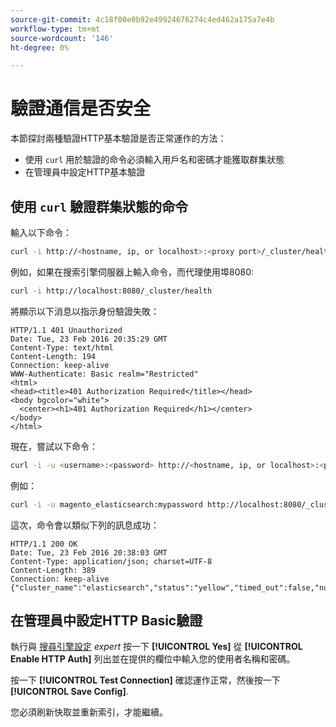 ```yaml
---
source-git-commit: 4c18f00e0b92e49924676274c4ed462a175a7e4b
workflow-type: tm+mt
source-wordcount: '146'
ht-degree: 0%

---
```

# 驗證通信是否安全

本節探討兩種驗證HTTP基本驗證是否正常運作的方法：

* 使用 `curl` 用於驗證的命令必須輸入用戶名和密碼才能獲取群集狀態
* 在管理員中設定HTTP基本驗證

## 使用 `curl` 驗證群集狀態的命令

輸入以下命令：

```bash
curl -i http://<hostname, ip, or localhost>:<proxy port>/_cluster/health
```

例如，如果在搜索引擎伺服器上輸入命令，而代理使用埠8080:

```bash
curl -i http://localhost:8080/_cluster/health
```

將顯示以下消息以指示身份驗證失敗：

```terminal
HTTP/1.1 401 Unauthorized
Date: Tue, 23 Feb 2016 20:35:29 GMT
Content-Type: text/html
Content-Length: 194
Connection: keep-alive
WWW-Authenticate: Basic realm="Restricted"
<html>
<head><title>401 Authorization Required</title></head>
<body bgcolor="white">
  <center><h1>401 Authorization Required</h1></center>
</body>
</html>
```

現在，嘗試以下命令：

```bash
curl -i -u <username>:<password> http://<hostname, ip, or localhost>:<proxy port>/_cluster/health
```

例如：

```bash
curl -i -u magento_elasticsearch:mypassword http://localhost:8080/_cluster/health
```

這次，命令會以類似下列的訊息成功：

```terminal
HTTP/1.1 200 OK
Date: Tue, 23 Feb 2016 20:38:03 GMT
Content-Type: application/json; charset=UTF-8
Content-Length: 389
Connection: keep-alive
{"cluster_name":"elasticsearch","status":"yellow","timed_out":false,"number_of_nodes":1,"number_of_data_nodes":1,"active_primary_shards":5,"active_shards":5,"relocating_shards":0,"initializing_shards":0,"unassigned_shards":5,"delayed_unassigned_shards":0,"number_of_pending_tasks":0,"number_of_in_flight_fetch":0,"task_max_waiting_in_queue_millis":0,"active_shards_percent_as_number":50.0}
```

## 在管理員中設定HTTP Basic驗證

執行與 [搜尋引擎設定](../configuration/search/configure-search-engine.md) *expert* 按一下 **[!UICONTROL Yes]** 從 **[!UICONTROL Enable HTTP Auth]** 列出並在提供的欄位中輸入您的使用者名稱和密碼。

按一下 **[!UICONTROL Test Connection]** 確認運作正常，然後按一下 **[!UICONTROL Save Config]**.

您必須刷新快取並重新索引，才能繼續。

